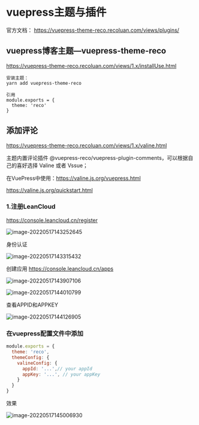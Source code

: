 # vuepress主题与插件



官方文档： https://vuepress-theme-reco.recoluan.com/views/plugins/



## vuepress博客主题—vuepress-theme-reco

https://vuepress-theme-reco.recoluan.com/views/1.x/installUse.html

```
安装主题：
yarn add vuepress-theme-reco

引用
module.exports = {
  theme: 'reco'
} 
```



## 添加评论

https://vuepress-theme-reco.recoluan.com/views/1.x/valine.html

主题内置评论插件 @vuepress-reco/vuepress-plugin-comments，可以根据自己的喜好选择 Valine 或者 Vssue；



在VuePress中使用：https://valine.js.org/vuepress.html

https://valine.js.org/quickstart.html 

### 1.注册LeanCloud

https://console.leancloud.cn/register

![image-20220517143252645](https://imgoss.xgss.net/picgo/image-20220517143252645.png?aliyun)

身份认证

![image-20220517143315432](https://imgoss.xgss.net/picgo/image-20220517143315432.png?aliyun)

创建应用 https://console.leancloud.cn/apps

![image-20220517143907106](https://imgoss.xgss.net/picgo/image-20220517143907106.png?aliyun)

![image-20220517144010799](https://imgoss.xgss.net/picgo/image-20220517144010799.png?aliyun)

查看APPID和APPKEY

![image-20220517144126905](https://imgoss.xgss.net/picgo/image-20220517144126905.png?aliyun)

### 在vuepress配置文件中添加

```javascript
module.exports = {
  theme: 'reco',
  themeConfig: {
    valineConfig: {
      appId: '...',// your appId
      appKey: '...', // your appKey
    }
  }  
}
```

效果

![image-20220517145006930](https://imgoss.xgss.net/picgo/image-20220517145006930.png?aliyun)